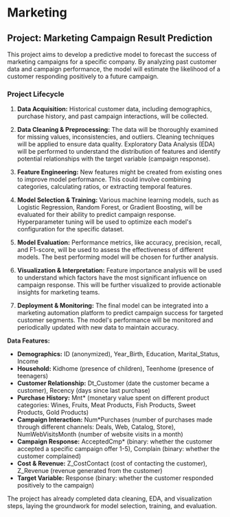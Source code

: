 # Marketing
## Project: Marketing Campaign Result Prediction

This project aims to develop a predictive model to forecast the success of marketing campaigns for a specific company. By analyzing past customer data and campaign performance, the model will estimate the likelihood of a customer responding positively to a future campaign.

### Project Lifecycle

1. **Data Acquisition:** Historical customer data, including demographics, purchase history, and past campaign interactions, will be collected.

2. **Data Cleaning & Preprocessing:** The data will be thoroughly examined for missing values, inconsistencies, and outliers. Cleaning techniques will be applied to ensure data quality. Exploratory Data Analysis (EDA) will be performed to understand the distribution of features and identify potential relationships with the target variable (campaign response).

3. **Feature Engineering:** New features might be created from existing ones to improve model performance. This could involve combining categories, calculating ratios, or extracting temporal features.

4. **Model Selection & Training:** Various machine learning models, such as Logistic Regression, Random Forest, or Gradient Boosting, will be evaluated for their ability to predict campaign response. Hyperparameter tuning will be used to optimize each model's configuration for the specific dataset.

5. **Model Evaluation:** Performance metrics, like accuracy, precision, recall, and F1-score, will be used to assess the effectiveness of different models. The best performing model will be chosen for further analysis.

6. **Visualization & Interpretation:** Feature importance analysis will be used to understand which factors have the most significant influence on campaign response. This will be further visualized to provide actionable insights for marketing teams.

7. **Deployment & Monitoring:** The final model can be integrated into a marketing automation platform to predict campaign success for targeted customer segments. The model's performance will be monitored and periodically updated with new data to maintain accuracy.


**Data Features:**

- **Demographics:**  ID (anonymized), Year_Birth, Education, Marital_Status, Income
- **Household:** Kidhome (presence of children), Teenhome (presence of teenagers)
- **Customer Relationship:** Dt_Customer (date the customer became a customer), Recency (days since last purchase)
- **Purchase History:** Mnt* (monetary value spent on different product categories: Wines, Fruits, Meat Products, Fish Products, Sweet Products, Gold Products)
- **Campaign Interaction:** Num*Purchases (number of purchases made through different channels: Deals, Web, Catalog, Store), NumWebVisitsMonth (number of website visits in a month)
- **Campaign Response:** AcceptedCmp* (binary: whether the customer accepted a specific campaign offer 1-5), Complain (binary: whether the customer complained)
- **Cost & Revenue:** Z_CostContact (cost of contacting the customer), Z_Revenue (revenue generated from the customer)
- **Target Variable:** Response (binary: whether the customer responded positively to the campaign)

The project has already completed data cleaning, EDA, and visualization steps, laying the groundwork for model selection, training, and evaluation. 
